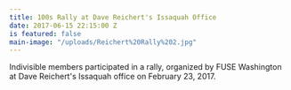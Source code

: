 ```yaml
---
title: 100s Rally at Dave Reichert's Issaquah Office
date: 2017-06-15 22:15:00 Z
is featured: false
main-image: "/uploads/Reichert%20Rally%202.jpg"
---
```


Indivisible members participated in a rally, organized by FUSE Washington at Dave Reichert's Issaquah office on February 23, 2017.